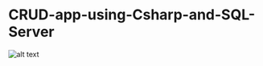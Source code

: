 # CRUD-app-using-Csharp-and-SQL-Server
![alt text]([http://url/to/img.png](https://drive.google.com/file/d/1RAyowayI89pDhGTYj_SUClRrumwzcYfl/view?usp=drive_link)https://drive.google.com/file/d/1RAyowayI89pDhGTYj_SUClRrumwzcYfl/view?usp=drive_link)
